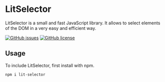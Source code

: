 # LitSelector
<p>LitSelector is a small and fast JavaScript library. It allows to select elements of the DOM in a very easy and efficient way.</p>

[![GitHub issues](https://img.shields.io/github/issues/regdev18/lit-selector)](https://github.com/regdev18/lit-selector/issues)
[![GitHub license](https://img.shields.io/github/license/regdev18/lit-selector)](https://github.com/regdev18/lit-selector/blob/master/LICENSE)


## Usage
<p>To include LitSelector, first install with npm.</p>

``
npm i lit-selector
``
